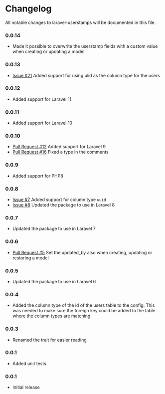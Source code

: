 # Changelog

All notable changes to laravel-userstamps will be documented in this file.

### 0.0.14
- Made it possible to overwrite the userstamp fields with a custom value when creating or updating a model

### 0.0.13
- [Issue #21](https://github.com/sqits/laravel-userstamps/issues/21) 
Added support for using ulid as the column type for the users

### 0.0.12
- Added support for Laravel 11

### 0.0.11
- Added support for Laravel 10

### 0.0.10
- [Pull Request #12](https://github.com/sqits/laravel-userstamps/pull/12)
Added support for Laravel 9
- [Pull Request #16](https://github.com/sqits/laravel-userstamps/pull/16)
Fixed a type in the comments

### 0.0.9
- Added support for PHP8

### 0.0.8
- [Issue #7](https://github.com/sqits/laravel-userstamps/issues/7)
Added support for column type `uuid`
- [Issue #8](https://github.com/sqits/laravel-userstamps/issues/8)
Updated the package to use in Laravel 8 

### 0.0.7
- Updated the package to use in Laravel 7

### 0.0.6
- [Pull Request #5](https://github.com/sqits/laravel-userstamps/pull/5)
Set the updated_by also when creating, updating or restoring a model 

### 0.0.5
- Updated the package to use in Laravel 6

### 0.0.4
- Added the column type of the id of the users table to the config. This was 
needed to make sure the foreign key could be added to the table where the
column types are matching.

### 0.0.3
- Renamed the trait for easier reading

### 0.0.1
- Added unit tests

### 0.0.1
- Initial release
